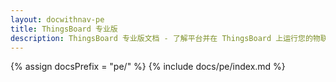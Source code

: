 ```yaml
---
layout: docwithnav-pe
title: ThingsBoard 专业版
description: ThingsBoard 专业版文档 - 了解平台并在 ThingsBoard 上运行您的物联网项目
---
```


{% assign docsPrefix = "pe/" %}
{% include docs/pe/index.md %}